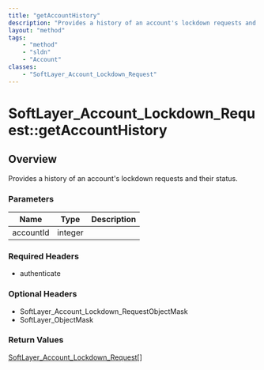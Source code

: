```yaml
---
title: "getAccountHistory"
description: "Provides a history of an account's lockdown requests and their status."
layout: "method"
tags:
    - "method"
    - "sldn"
    - "Account"
classes:
    - "SoftLayer_Account_Lockdown_Request"
---
```

# SoftLayer_Account_Lockdown_Request::getAccountHistory
## Overview 
Provides a history of an account's lockdown requests and their status.

### Parameters 
|Name | Type | Description |
| --- | --- | --- |
|accountId| integer| |


### Required Headers
* authenticate

### Optional Headers
* SoftLayer_Account_Lockdown_RequestObjectMask
* SoftLayer_ObjectMask

### Return Values
<a href='/reference/datatypes/SoftLayer_Account_Lockdown_Request'>SoftLayer_Account_Lockdown_Request[] </a>
